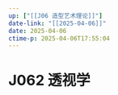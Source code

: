 ```yaml
---
up: ["[[J06 造型艺术理论]]"]
date-link: "[[2025-04-06]]"
date: 2025-04-06
ctime-p: 2025-04-06T17:55:04
---
```


# J062 透视学
